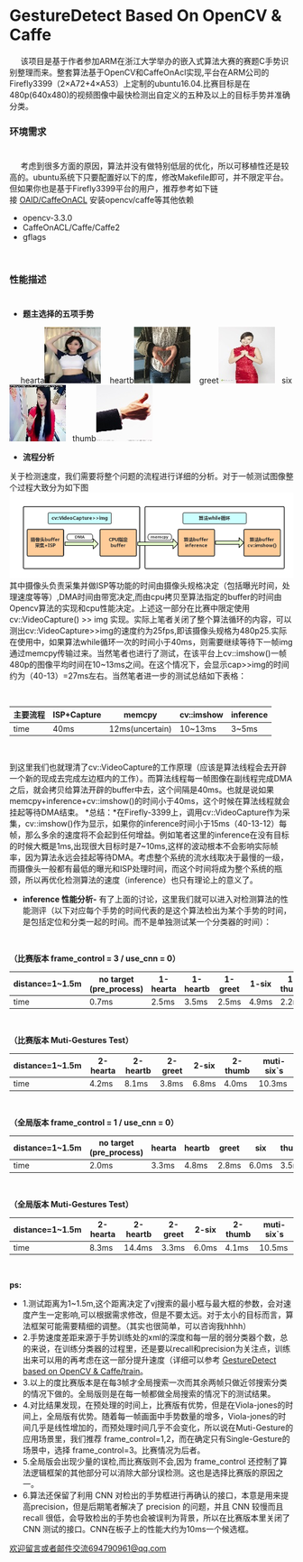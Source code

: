 # GestureDetect Based On OpenCV & Caffe
&nbsp;&nbsp;&nbsp;&nbsp;&nbsp;该项目是基于作者参加ARM在浙江大学举办的嵌入式算法大赛的赛题C手势识别整理而来。整套算法基于OpenCV和CaffeOnAcl实现,平台在ARM公司的Firefly3399（2×A72+4×A53）上定制的ubuntu16.04.比赛目标是在480p(640x480)的视频图像中最快检测出自定义的五种及以上的目标手势并准确分类。
 


### 环境需求
#
&nbsp;&nbsp;&nbsp;&nbsp;&nbsp;考虑到很多方面的原因，算法并没有做特别低层的优化，所以可移植性还是较高的。ubuntu系统下只要配置好以下的库，修改Makefile即可，并不限定平台。但如果你也是基于Firefly3399平台的用户，推荐参考如下链接&nbsp;[OAID/CaffeOnACL](https://github.com/OAID/CaffeOnACL/blob/master/acl_openailab/installation.md)&nbsp;安装opencv/caffe等其他依赖

- opencv-3.3.0
- CaffeOnACL/Caffe/Caffe2
- gflags

</br>


### 性能描述
#
- **题主选择的五项手势**

&nbsp;&nbsp;&nbsp;&nbsp;&nbsp;hearta![hearta](example/heart_a.jpg )   &nbsp;&nbsp; heartb![heartb](example/heart_b.jpg)   &nbsp;&nbsp; greet![greet](example/greet.jpg)  &nbsp;&nbsp;six![six](example/six.jpg)   &nbsp;&nbsp;thumb![thumb](example/thumb.jpg)


- **流程分析**

关于检测速度，我们需要将整个问题的流程进行详细的分析。对于一帧测试图像整个过程大致分为如下图
![](example/ISP.png)
其中摄像头负责采集并做ISP等功能的时间由摄像头规格决定（包括曝光时间，处理速度等等）,DMA时间由带宽决定,而由cpu拷贝至算法指定的buffer的时间由Opencv算法的实现和cpu性能决定。上述这一部分在比赛中限定使用cv::VideoCapture() >> img 实现。实际上笔者关闭了整个算法循环的内容，可以测出cv::VideoCapture>>img的速度约为25fps,即该摄像头规格为480p25.实际在使用中，如果算法while循环一次的时间小于40ms，则需要继续等待下一帧img通过memcpy传输过来。当然笔者也进行了测试，在该平台上cv::imshow()一帧480p的图像平均时间在10~13ms之间。在这个情况下，会显示cap>>img的时间约为（40-13）=27ms左右。当然笔者进一步的测试总结如下表格：

</br>
<div align=center> 

| 主要流程| ISP+Capture  | memcpy |cv::imshow|inference|
| ------------- |-------------| --------|----------|-------------|
| time     | 40ms| 12ms(uncertain) |10~13ms| 3~5ms|

</div>
</br>

到这里我们也就理清了cv::VideoCapture的工作原理（应该是算法线程会去开辟一个新的现成去完成左边框内的工作）。而算法线程每一帧图像在副线程完成DMA之后，就会拷贝给算法开辟的buffer中去，这个间隔是40ms。也就是说如果memcpy+inference+cv::imshow()的时间小于40ms，这个时候在算法线程就会挂起等待DMA结束。
*总结：*在Firefly-3399上，调用cv::VideoCapture作为采集，cv::imshow()作为显示，如果你的inference时间小于15ms（40-13-12）每帧，那么多余的速度将不会起到任何增益。例如笔者这里的inference在没有目标的时候大概是1ms,出现很大目标时是7~10ms,这样的波动根本不会影响实际帧率，因为算法永远会挂起等待DMA。考虑整个系统的流水线取决于最慢的一级，而摄像头一般都有最低的曝光和ISP处理时间，而这个时间将成为整个系统的瓶颈，所以再优化检测算法的速度（inference）也只有理论上的意义了。

- **inference 性能分析-**
有了上面的讨论，这里我们就可以进入对检测算法的性能测评（以下对应每个手势的时间代表的是这个算法检出为某个手势的时间，是包括定位和分类一起的时间。而不是单独测试某一个分类器的时间）：

</br>

**（比赛版本 frame_control = 3 / use_cnn = 0）**
</br>
<div align=center> 

|distance=1~1.5m | no target (pre_process)| 1-hearta|1-heartb|1-greet|1-six|1-thumb|
| ------------- |-------------| --------|----------|----------|----------|----------|
| time     | 0.7ms| 2.5ms |3.5ms| 2.5ms| 4.9ms|2.2ms| 

</div>
</br>

**（比赛版本 Muti-Gestures Test）**
</br>
<div align=center> 

|distance=1~1.5m | 2-hearta| 2-heartb|2-greet|2-six|2-thumb|muti-six`s|
| ------------- |-------------| --------|----------|----------|----------|----------|
| time     | 4.2ms| 8.1ms |3.8ms| 6.8ms| 4.0ms|10.3ms| 

</div>
</br>

**（全局版本 frame_control = 1 / use_cnn = 0）**
</br>
<div align=center> 

|distance=1~1.5m | no target (pre_process) | hearta|heartb|greet|six|thumb|
| ------------- |-------------| --------|----------|----------|----------|----------|
| time     | 2.0ms| 3.3ms |4.8ms| 2.8ms| 6.0ms|3.5ms| 

</div>
</br>

**（全局版本 Muti-Gestures Test）**
</br>
<div align=center> 

|distance=1~1.5m | 2-hearta| 2-heartb|2-greet|2-six|2-thumb|muti-six`s|
| ------------ |-------------| --------|----------|----------|----------|----------|
| time     | 8.3ms| 14.4ms |3.3ms| 6.0ms| 4.1ms|10.5ms| 

</div>
</br>


**ps:** 

- 1.测试距离为1~1.5m,这个距离决定了vj搜索的最小框与最大框的参数，会对速度产生一定影响,可以根据需求修改，但是不要太远。对于太小的目标而言，算法框架可能需要精细的调整。（其实也很简单，可以咨询我hhhh）
- 2.手势速度差距来源于手势训练处的xml的深度和每一层的弱分类器个数，总的来说，在训练分类器的过程里，还是要以recall和precision为关注点，训练出来可以用的再考虑在这一部分提升速度（详细可以参考 [GestureDetect based on OpenCV & Caffe/train](https://github.com/wuziheng/GestureDetect-Violajones-CNN-/tree/master/train)。
- 3.以上的度比赛版本是在每3帧才全局搜索一次而其余两帧只做近邻搜索分类的情况下做的。全局版则是在每一帧都做全局搜索的情况下的测试结果。
- 4.对比结果发现，在预处理的时间上，比赛版有优势，但是在Viola-jones的时间上，全局版有优势。随着每一帧画面中手势数量的增多，Viola-jones的时间几乎是线性增加的，而预处理时间几乎不会变化，所以说在Muti-Gesture的应用场景里，我们推荐 frame_control=1,2，而在确定只有Single-Gesture的场景中，选择  frame_control=3。比赛情况为后者。
- 5.全局版会出现少量的误检,而比赛版则不会,因为 frame_control 还控制了算法逻辑框架的其他部分可以消除大部分误检测。这也是选择比赛版的原因之一。
- 6.算法还保留了利用 CNN 对检出的手势框进行再确认的接口，本意是用来提高precision，但是后期笔者解决了 precision 的问题，并且 CNN 较慢而且 recall 很低，会导致检出的手势也会被误判为背景，所以在比赛版本里关闭了 CNN 测试的接口。CNN在板子上的性能大约为10ms一个候选框。

欢迎留言或者邮件交流694790961@qq.com


			
			
